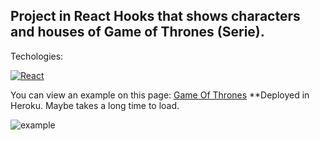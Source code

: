 ## Project in React Hooks that shows characters and houses of Game of Thrones (Serie).

Techologies:

[![React](https://img.shields.io/badge/React_Hooks-61DAFB?style=for-the-badge&logo=React&logoColor=white&labelColor=101010)]()

You can view an example on this page: [Game Of Thrones](https://got-project-react-hooks.herokuapp.com/) **Deployed in Heroku. Maybe takes a long time to load.

![example](https://github.com/aestebance/Game-of-thornes-React/blob/master/example.png)
